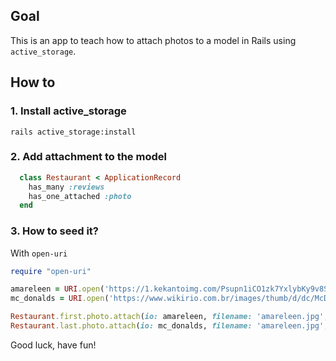 ## Goal
This is an app to teach how to attach photos to a model in Rails using `active_storage`.

## How to
### 1. Install active_storage
```
rails active_storage:install
```

### 2. Add attachment to the model
```ruby
  class Restaurant < ApplicationRecord
    has_many :reviews
    has_one_attached :photo
  end
```

### 3. How to seed it?

With `open-uri`

```ruby
require "open-uri"

amareleen = URI.open('https://1.kekantoimg.com/Psupn1iCO1zk7YxlybKy9v8Sa1s=/400x300/s3.amazonaws.com/kekanto_pics/pics/705/264705.jpg')
mc_donalds = URI.open('https://www.wikirio.com.br/images/thumb/d/dc/McDonald%27s_-_Catete.jpg/300px-McDonald%27s_-_Catete.jpg')

Restaurant.first.photo.attach(io: amareleen, filename: 'amareleen.jpg', content_type: 'image/jpg')
Restaurant.last.photo.attach(io: mc_donalds, filename: 'amareleen.jpg', content_type: 'image/jpg')
```

Good luck, have fun!
